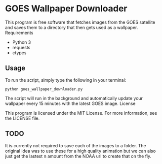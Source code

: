 # GOES Wallpaper Downloader

This program is free software that fetches images from the GOES satellite and saves them to a directory that then gets used as a wallpaper.
Requirements

- Python 3
- requests
- ctypes

## Usage

To run the script, simply type the following in your terminal:

    python goes_wallpaper_downloader.py

The script will run in the background and automatically update your wallpaper every 15 minutes with the latest GOES image.
License

This program is licensed under the MIT License. For more information, see the LICENSE file.

## TODO

It is currently not required to save each of the images to a folder. The original idea was to use these for a high quality animation but we can also just get the lastest n amount from the NOAA url to create that on the fly.
